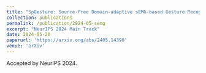 ```yaml
---
title: "SpGesture: Source-Free Domain-adaptive sEMG-based Gesture Recognition with Jaccard Attentive Spiking Neural Network"
collection: publications
permalink: /publication/2024-05-semg
excerpt: "NeurIPS 2024 Main Track"
date: 2024-05-20
paperurl: 'https://arxiv.org/abs/2405.14398'
venue: 'arXiv'
---
```

Accepted by NeurIPS 2024.

